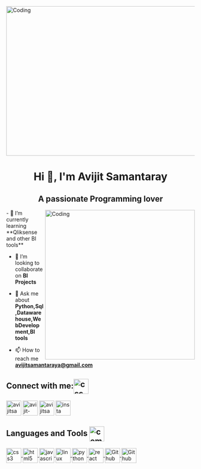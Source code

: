 
<img align="center" alt="Coding" width="4000" height="400" src="https://github.com/avijitsamantaray/avijitsamantaray/assets/63417798/d5d2186f-9cd3-484e-a579-8e9604c3949b">
<h1 align="center">Hi 👋, I'm Avijit Samantaray</h1>
<h2 align="center">A passionate Programming lover</h3>







<img align="right" alt="Coding" width="400" src="https://github.com/avijitsamantaray/avijitsamantaray/assets/63417798/f0680794-7bdf-4bee-a9f9-69b216a4b818">
- 🌱 I’m currently learning **Qliksense and other BI tools**

- 👯 I’m looking to collaborate on **BI Projects**

- 💬 Ask me about **Python,Sql,Datawarehouse,WebDevelopment,BI tools**

- 📫 How to reach me **avijitsamantaraya@gmail.com**


<h2 align="left">Connect with me:<img src="https://github.com/avijitsamantaray/avijitsamantaray/assets/63417798/15eac0d8-d9fc-4e3c-8432-eb1478c7a5e8" alt="css3" width="40" height="40"align="center" /></h3>

<a href="https://twitter.com/avijitsamantary" target="blank"><img align="center" src="https://cdn.cdnlogo.com/logos/t/96/twitter-icon.svg" alt="avijitsamantary" height="40" width="40" /></a>
<a href="https://linkedin.com/in/avijit-samantaray" target="blank"><img align="center" src="https://upload.wikimedia.org/wikipedia/commons/thumb/8/81/LinkedIn_icon.svg/2048px-LinkedIn_icon.svg.png" alt="avijit-samantaray" height="40" width="40" /></a>
<a href="https://www.youtube.com/channel/UCcaoJCzL4269RLHOkkmy7vw" target="blank"><img align="center" src="https://www.svgrepo.com/show/13671/youtube.svg" alt="avijitsamantaray8420" height="40" width="40" /></a>
[<img align="center" alt="insta" width="40px" src="https://github-production-user-asset-6210df.s3.amazonaws.com/63417798/239685490-8277f51c-a99c-46a9-a556-72e46cd30d27.png" />](https://www.instagram.com/avijit_samantaray/?igshid=MzNlNGNkZWQ4Mg%3D%3D)










 <h2 align="left">Languages and Tools <img src="https://github.com/avijitsamantaray/avijitsamantaray/assets/63417798/e8c42451-473d-4359-b3b9-8079f348986a" alt="computer" width="40" height="40"align="center" /></h2>

<a href="https://developer.mozilla.org/en-US/docs/Web/CSS" target="blank" ><img align="center" src="https://user-images.githubusercontent.com/63417798/239682848-09b2ab78-7686-4057-8886-00fd0f2da276.png" alt="css3" width="40" height="40"/> </a> 
<a href="https://developer.mozilla.org/en-US/docs/Web/html" target="blank" ><img align="center" src="https://github-production-user-asset-6210df.s3.amazonaws.com/63417798/239682934-cb04ad02-72d8-4ccc-9251-4d1e8db4ba65.png" alt="html5" width="40" height="40"/> </a> 
<a href="https://developer.mozilla.org/en-US/docs/Web/JavaScript" target="blank" ><img align="center" src="https://github-production-user-asset-6210df.s3.amazonaws.com/63417798/239682953-49e3c773-0328-42fa-bd2c-521c5f6587c9.png" alt="javascript" width="40" height="40"/> </a> 
<a href="https://www.linux.org/" target="blank"><img align="center" src="https://github-production-user-asset-6210df.s3.amazonaws.com/63417798/239683088-9618d8d4-34b4-4f07-85bc-e11dcd54eeec.png" alt="linux" width="40" height="40"/> </a> 
<a href="https://www.python.org/" target="blank" ><img align="center" src="https://github-production-user-asset-6210df.s3.amazonaws.com/63417798/239683143-90be51e4-1c48-4fa7-a6f1-60a170b82443.png" alt="python" width="40" height="40"/> </a> 
<a href="https://reactjs.org/" target="blank" ><img align="center" src="https://github-production-user-asset-6210df.s3.amazonaws.com/63417798/239683161-fa745a43-3a9b-4261-95f4-cddc1f907350.png" alt="react" width="40" height="40"/> </a>
<a href="https://github.com/" target="blank" ><img align="center" src="https://github-production-user-asset-6210df.s3.amazonaws.com/63417798/239684438-fee059c0-1e9d-4da5-8464-890ba7b5dde7.png" alt="Github" width="40" height="40"/> </a>
<a href="https://www.instagram.com/avijit_samantaray/?igshid=MzNlNGNkZWQ4Mg%3D%3D" target="blank"><img align="center" src="https://github-production-user-asset-6210df.s3.amazonaws.com/63417798/239684810-9ffddd85-6217-401b-98bc-0a7278630db1.png" alt="Github" width="40" height="40"/> </a>


